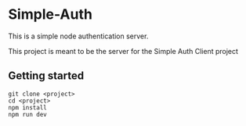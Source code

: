 # Simple-Auth

This is a simple node authentication server. 

This project is meant to be the server for the Simple Auth Client project

## Getting started
`git clone <project>`  
`cd <project>`  
`npm install`  
`npm run dev`  
